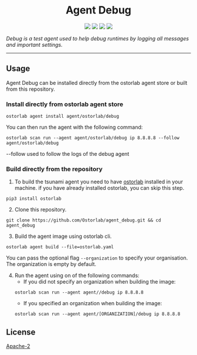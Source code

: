 <h1 align="center">Agent Debug</h1>

<p align="center">
<img src="https://img.shields.io/badge/License-Apache_2.0-brightgreen.svg">
<img src="https://img.shields.io/github/languages/top/ostorlab/agent_debug">
<img src="https://img.shields.io/github/stars/ostorlab/agent_debug">
<img src="https://img.shields.io/badge/PRs-welcome-brightgreen.svg">
</p>

_Debug is a test agent used to help debug runtimes by logging all messages and important settings._

---

## Usage

Agent Debug can be installed directly from the ostorlab agent store or built from this repository.

 ### Install directly from ostorlab agent store

 ```shell
 ostorlab agent install agent/ostorlab/debug
 ```

You can then run the agent with the following command:
```shell
ostorlab scan run --agent agent/ostorlab/debug ip 8.8.8.8 --follow agent/ostorlab/debug 
```
--follow used to follow the logs of the debug agent

### Build directly from the repository

 1. To build the tsunami agent you need to have [ostorlab](https://pypi.org/project/ostorlab/) installed in your machine.  if you have already installed ostorlab, you can skip this step.

```shell
pip3 install ostorlab
```

 2. Clone this repository.

```shell
git clone https://github.com/Ostorlab/agent_debug.git && cd agent_debug
```

 3. Build the agent image using ostorlab cli.

 ```shell
 ostorlab agent build --file=ostorlab.yaml
 ```
 You can pass the optional flag `--organization` to specify your organisation. The organization is empty by default.

 4. Run the agent using on of the following commands:
	 * If you did not specify an organization when building the image:
	  ```shell
	  ostorlab scan run --agent agent//debug ip 8.8.8.8
	  ```
	 * If you specified an organization when building the image:
	  ```shell
	  ostorlab scan run --agent agent/[ORGANIZATION]/debug ip 8.8.8.8
	  ```


## License
[Apache-2](./LICENSE)
